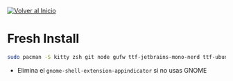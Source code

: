 [![Volver al Inicio](https://img.shields.io/badge/-Volver_al_Inicio-6e5494?style=for-the-badge&logo=home-assistant&logoColor=white&labelColor=1a1a1a)](README.md)

# Fresh Install

```zsh
sudo pacman -S kitty zsh git node gufw ttf-jetbrains-mono-nerd ttf-ubuntu-font-family yazi ffmpeg 7zip jq poppler fd ripgrep fzf zoxide resvg imagemagick libayatana-appindicator gnome-shell-extension-appindicator keepassxc signal-desktop proton-vpn-gtk-app lazygit less reflector && yay -S cryptomator windsurf
```

- Elimina el `gnome-shell-extension-appindicator` si no usas GNOME
